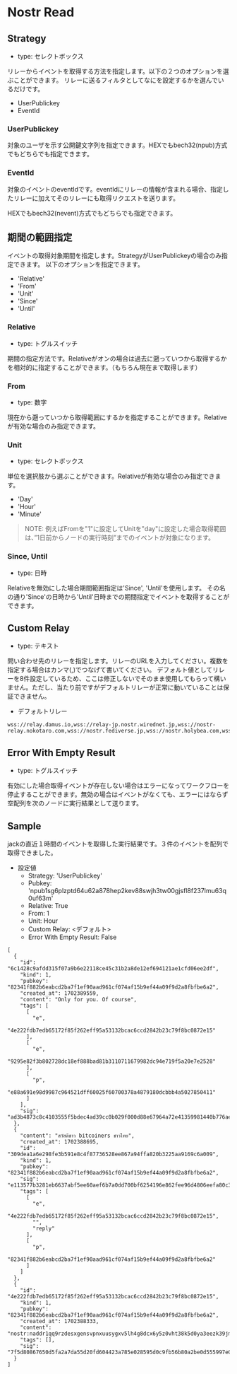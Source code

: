 # Nostr Read

## Strategy

- type: セレクトボックス

リレーからイベントを取得する方法を指定します。以下の２つのオプションを選ぶことができます。
リレーに送るフィルタとしてなにを設定するかを選んでいるだけです。

- UserPublickey
- EventId


### UserPublickey

対象のユーザを示す公開鍵文字列を指定できます。HEXでもbech32(npub)方式でもどちらでも指定できます。

### EventId

対象のイベントのeventIdです。eventIdにリレーの情報が含まれる場合、指定したリレーに加えてそのリレーにも取得リクエストを送ります。

HEXでもbech32(nevent)方式でもどちらでも指定できます。

## 期間の範囲指定

イベントの取得対象期間を指定します。StrategyがUserPublickeyの場合のみ指定できます。
以下のオプションを指定できます。

- 'Relative'
- 'From'
- 'Unit'
- 'Since'
- 'Until'


### Relative

- type: トグルスイッチ

期間の指定方法です。Relativeがオンの場合は過去に遡っていつから取得するかを相対的に指定することができます。（もちろん現在まで取得します）

### From

- type: 数字

現在から遡っていつから取得範囲にするかを指定することができます。Relativeが有効な場合のみ指定できます。

### Unit

- type: セレクトボックス

単位を選択肢から選ぶことができます。Relativeが有効な場合のみ指定できます。

- 'Day'
- 'Hour'
- 'Minute'

> NOTE:
> 例えばFromを"1"に設定してUnitを"day"に設定した場合取得範囲は、”1日前からノードの実行時刻”までのイベントが対象になります。


### Since, Until

- type: 日時

Relativeを無効にした場合期間範囲指定は'Since', 'Until'を使用します。
その名の通り'Since'の日時から'Until'日時までの期間指定でイベントを取得することができます。


## Custom Relay

- type: テキスト

問い合わせ先のリレーを指定します。リレーのURLを入力してください。複数を指定する場合はカンマ(,)でつなげて書いてください。
デフォルト値としてリレーを8件設定しているため、ここは修正しないでそのまま使用してもらって構いません。ただし、当たり前ですがデフォルトリレーが正常に動いていることは保証できません。

- デフォルトリレー

```
wss://relay.damus.io,wss://relay-jp.nostr.wirednet.jp,wss://nostr-relay.nokotaro.com,wss://nostr.fediverse.jp,wss://nostr.holybea.com,wss://nos.lol,wss://relay.snort.social,wss://nostr.mom
```

## Error With Empty Result

- type: トグルスイッチ

有効にした場合取得イベントが存在しない場合はエラーになってワークフローを停止することができます。無効の場合はイベントがなくても、エラーにはならず空配列を次のノードに実行結果として送ります。

## Sample

jackの直近１時間のイベントを取得した実行結果です。３件のイベントを配列で取得できました。

- 設定値
    - Strategy: 'UserPublickey'
    - Pubkey: 'npub1sg6plzptd64u62a878hep2kev88swjh3tw00gjsfl8f237lmu63q0uf63m'
    - Relative: True
    - From: 1
    - Unit: Hour
    - Custom Relay: <デフォルト>
    - Error With Empty Result: False


```
[
  {
    "id": "6c1428c9afdd315f07a9b6e22118ce45c31b2a8de12ef694121ae1cfd06ee2df",
    "kind": 1,
    "pubkey": "82341f882b6eabcd2ba7f1ef90aad961cf074af15b9ef44a09f9d2a8fbfbe6a2",
    "created_at": 1702389559,
    "content": "Only for you. Of course",
    "tags": [
      [
        "e",
        "4e222fdb7edb65172f85f262eff95a53132bcac6ccd2842b23c79f8bc0872e15"
      ],
      [
        "e",
        "9295e82f3b802728dc18ef888bad81b3110711679982dc94e719f5a20e7e2528"
      ],
      [
        "p",
        "e88a691e98d9987c964521dff60025f60700378a4879180dcbbb4a5027850411"
      ]
    ],
    "sig": "ad3b4873c8c4103555f5bdec4ad39cc0b029f000d88e67964a72e41359981440b776aea6e3758257346ae8c5efde6efe8cda2490abdfc3d0b02f675f06c9bada"
  },
  {
    "content": "สวัสดีชาว bitcoiners ชาวไทย",
    "created_at": 1702388695,
    "id": "309dea1a6e298fe3b591e8c4f87736528ee867a94ffa820b3225aa9169c6a009",
    "kind": 1,
    "pubkey": "82341f882b6eabcd2ba7f1ef90aad961cf074af15b9ef44a09f9d2a8fbfbe6a2",
    "sig": "e113577b3281eb6637abf5ee60aef6b7a0dd700bf6254196e862fee96d4806eefa80c37292919f4e38dedbdc2f1d2a16d58c4d3c1a7d1dab40514868f48d3277",
    "tags": [
      [
        "e",
        "4e222fdb7edb65172f85f262eff95a53132bcac6ccd2842b23c79f8bc0872e15",
        "",
        "reply"
      ],
      [
        "p",
        "82341f882b6eabcd2ba7f1ef90aad961cf074af15b9ef44a09f9d2a8fbfbe6a2"
      ]
    ]
  },
  {
    "id": "4e222fdb7edb65172f85f262eff95a53132bcac6ccd2842b23c79f8bc0872e15",
    "kind": 1,
    "pubkey": "82341f882b6eabcd2ba7f1ef90aad961cf074af15b9ef44a09f9d2a8fbfbe6a2",
    "created_at": 1702388333,
    "content": "nostr:naddr1qq9rzdesxgensvpnxuusygxv5lh4g8dcx6y5z0vht38k5d0ya3eezk39jmrhqsfdj2rwwv33wcpsgqqqwens60xga9",
    "tags": [],
    "sig": "7f5d80867650d5fa2a7da55d20fd604423a785e028595d0c9fb56b80a2be0d555997e06e4f3a2d9930c183122fafa51bd8035e8eb9fe83d3cc47b13e040b29d8"
  }
]
```
